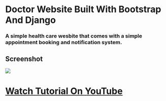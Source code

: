 # Doctor Website Built With Bootstrap And Django

### A simple health care wesbite that comes with a simple appointment booking and notification system.

## Screenshot

![](https://i.ibb.co/gjmMjR9/Family-Doctor.png)

# [Watch Tutorial On YouTube](https://youtu.be/3_3q_dE4_qs)

